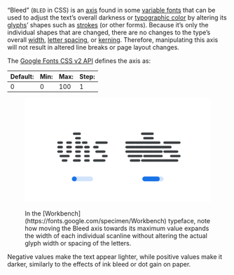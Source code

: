 
“Bleed” (`BLED` in CSS) is an [axis](/glossary/axis_in_variable_fonts) found in some [variable fonts](/glossary/variable_fonts) that can be used to adjust the text’s overall darkness or [typographic color](/glossary/color) by altering its [glyphs](/glossary/glyph)’ shapes such as [strokes](/glossary/stroke) (or other forms). Because it’s only the individual shapes that are changed, there are no changes to the type’s overall [width](/glossary/width), [letter spacing](/glossary/tracking_letter_spacing), or [kerning](/glossary/kerning_kerning_pairs). Therefore, manipulating this axis will not result in altered line breaks or page layout changes.

The [Google Fonts CSS v2 API](https://developers.google.com/fonts/docs/css2) defines the axis as:

| Default: | Min: | Max: | Step: |
| --- | --- | --- | --- |
| 0 | 0 | 100 | 1 |

<figure>

![An image showing two type specimens, each with an axis slider underneath. The specimen on the left shows the effects of the axis’ lowest value. The specimen on the right shows the effects of the axis’ highest value.](images/thumbnail.svg)

<figcaption>In the [Workbench](https://fonts.google.com/specimen/Workbench) typeface, note how moving the Bleed axis towards its maximum value expands the width of each individual scanline without altering the actual glyph width or spacing of the letters.</figcaption>
</figure>

Negative values make the text appear lighter, while positive values make it darker, similarly to the effects of ink bleed or dot gain on paper.
